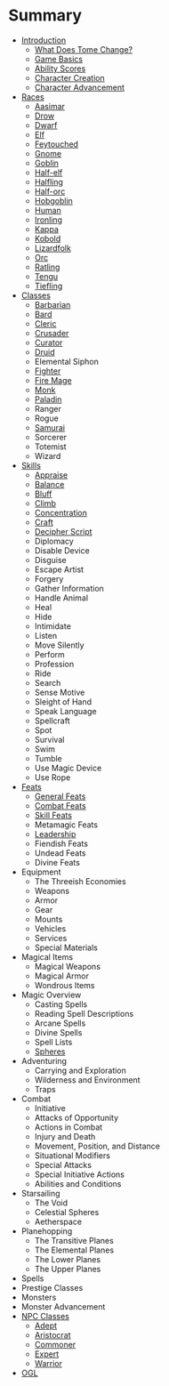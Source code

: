 # Summary

* [Introduction](README.md)
   * [What Does Tome Change?](intro/what_does_tome_change.md)
   * [Game Basics](intro/game_basics.md)
   * [Ability Scores](intro/ability_scores.md)
   * [Character Creation](intro/character_creation.md)
   * [Character Advancement](intro/character_advancement.md)
* [Races](races.md)
   * [Aasimar](races/aasimar.md)
   * [Drow](races/drow.md)
   * [Dwarf](races/dwarf.md)
   * [Elf](races/elf.md)
   * [Feytouched](races/feytouched.md)
   * [Gnome](races/gnome.md)
   * [Goblin](races/goblin.md)
   * [Half-elf](races/half-elf.md)
   * [Halfling](races/halfling.md)
   * [Half-orc](races/half-orc.md)
   * [Hobgoblin](races/hobgoblin.md)
   * [Human](races/human.md)
   * [Ironling](races/ironling.md)
   * [Kappa](races/kappa.md)
   * [Kobold](races/kobold.md)
   * [Lizardfolk](races/lizardfolk.md)
   * [Orc](races/orc.md)
   * [Ratling](races/ratling.md)
   * [Tengu](races/tengu.md)
   * [Tiefling](races/tiefling.md)
* [Classes](classes.md)
   * [Barbarian](classes/barbarian.md)
   * [Bard](classes/bard.md)
   * [Cleric](classes/cleric.md)
   * [Crusader](classes/crusader.md)
   * [Curator](classes/curator.md)
   * [Druid](classes/druid.md)
   * Elemental Siphon
   * [Fighter](classes/fighter.md)
   * [Fire Mage](classes/fire_mage.md)
   * [Monk](classes/monk.md)
   * [Paladin](classes/paladin.md)
   * Ranger
   * Rogue
   * [Samurai](classes/samurai.md)
   * Sorcerer
   * Totemist
   * Wizard
* [Skills](skills.md)
   * [Appraise](skills/appraise.md)
   * [Balance](skills/balance.md)
   * [Bluff](skills/bluff.md)
   * [Climb](skills/climb.md)
   * [Concentration](skills/concentration.md)
   * [Craft](skills/craft.md)
   * [Decipher Script](skills/decipher_script.md)
   * Diplomacy
   * Disable Device
   * Disguise
   * Escape Artist
   * Forgery
   * Gather Information
   * Handle Animal
   * Heal
   * Hide
   * Intimidate
   * Listen
   * Move Silently
   * Perform
   * Profession
   * Ride
   * Search
   * Sense Motive
   * Sleight of Hand
   * Speak Language
   * Spellcraft
   * Spot
   * Survival
   * Swim
   * Tumble
   * Use Magic Device
   * Use Rope
* [Feats](feats.md)
   * [General Feats](feats/general_feats.md)
   * [Combat Feats](feats/combat_feats.md)
   * [Skill Feats](feats/skill_feats.md)
   * Metamagic Feats
   * [Leadership](feats/leadership.md)
   * Fiendish Feats
   * Undead Feats
   * Divine Feats
* Equipment
   * The Threeish Economies
   * Weapons
   * Armor
   * Gear
   * Mounts
   * Vehicles
   * Services
   * Special Materials
* Magical Items
   * Magical Weapons
   * Magical Armor
   * Wondrous Items
* Magic Overview
   * Casting Spells
   * Reading Spell Descriptions
   * Arcane Spells
   * Divine Spells
   * Spell Lists
   * [Spheres](magic/spheres.md)
* Adventuring
   * Carrying and Exploration
   * Wilderness and Environment
   * Traps
* Combat
   * Initiative
   * Attacks of Opportunity
   * Actions in Combat
   * Injury and Death
   * Movement, Position, and Distance
   * Situational Modifiers
   * Special Attacks
   * Special Initiative Actions
   * Abilities and Conditions
* Starsailing
   * The Void
   * Celestial Spheres
   * Aetherspace
* Planehopping
   * The Transitive Planes
   * The Elemental Planes
   * The Lower Planes
   * The Upper Planes
* Spells
* Prestige Classes
* Monsters
* Monster Advancement
* [NPC Classes](npc_classes.md)
   * [Adept](npc_classes/adept.md)
   * [Aristocrat](npc_classes/aristocrat.md)
   * [Commoner](npc_classes/commoner.md)
   * [Expert](npc_classes/expert.md)
   * [Warrior](npc_classes/warrior.md)
* [OGL](ogl.md)

